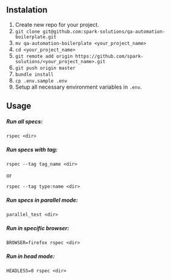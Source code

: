## Instalation
1. Create new repo for your project.
2. `git clone git@github.com:spark-solutions/qa-automation-boilerplate.git`
3. `mv qa-automation-boilerplate <your_project_name>`
4. `cd <your_project_name>`
5. `git remote add origin https://github.com/spark-solutions/<your_project_name>.git`
6. `git push origin master`
7. `bundle install`
8. `cp .env.sample .env`
9. Setup all necessary environment variables in `.env`.


## Usage
##### Run all specs:

`rspec <dir>`

##### Run specs with tag:

`rspec --tag tag_name <dir>`

or

`rspec --tag type:name <dir>`

##### Run specs in parallel mode:

`parallel_test <dir>` 

##### Run in specific browser:

`BROWSER=firefox rspec <dir>`

##### Run in head mode:
`HEADLESS=0 rspec <dir>`
